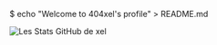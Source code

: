 $ echo "Welcome to 404xel's profile" > README.md

![Les Stats GitHub de xel](https://github-readme-stats.vercel.app/api?username=404xel&show_icons=true&theme=vue)

